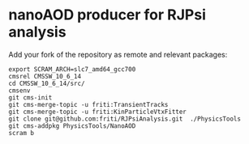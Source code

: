 
# nanoAOD producer for RJPsi analysis

Add your fork of the repository as remote and relevant packages:

```shell
export SCRAM_ARCH=slc7_amd64_gcc700
cmsrel CMSSW_10_6_14
cd CMSSW_10_6_14/src/
cmsenv
git cms-init
git cms-merge-topic -u friti:TransientTracks
git cms-merge-topic -u friti:KinParticleVtxFitter
git clone git@github.com:friti/RJPsiAnalysis.git  ./PhysicsTools
git cms-addpkg PhysicsTools/NanoAOD
scram b
```

